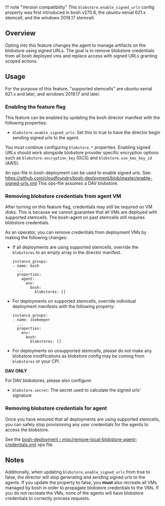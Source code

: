 !!! note "Version compatibility"
    This `blobstore.enable_signed_urls` config property was first introduced in bosh v270.8, the ubuntu-xenial 621.x stemcell, and the windows 2019.17 stemcell.

## Overview

Opting into this feature changes the agent to manage artifacts on the blobstore
using signed URLs. The goal is to remove blobstore credentials from all bosh
deployed vms and replace access with signed URLs granting scoped actions.

## Usage

For the purpose of this feature, "supported stemcells" are ubuntu-xenial 621.x and
later, and windows 2019.17 and later.

### Enabling the feature flag

This feature can be enabled by updating the bosh director manifest with the
following properties:

* `blobstore.enable_signed_urls`: Set this to true to have the director begin
  sending signed urls to the agent.

You must continue configuring `blobstore.*` properties. Enabling signed URLs
should work alongside blobstore provider specific encryption options such as
`blobstore.encryption_key` (GCS) and `blobstore.sse_kms_key_id` (AWS).

An ops-file in bosh-deployment can be used to enable signed urls. See: https://github.com/cloudfoundry/bosh-deployment/blob/master/enable-signed-urls.yml
This ops-file assumes a DAV blobstore.

### Removing blobstore credentials from agent VM

After turning on this feature flag, credentials may still be required on VM
disks. This is because we cannot guarantee that all VMs are deployed with
supported stemcells. The bosh-agent on past stemcells still requires blobstore
credentials.

As an operator, you can remove credentials from deployment VMs by making the following changes:

* If all deployments are using supported stemcells, override
  the `blobstores` to an empty array in the director manifest.

  ```
  instance_groups:
  - name: bosh
    ...
    properties:
      agent:
        env:
          bosh:
            blobstores: []
  ```

* For deployments on supported stemcells, override individual deployment manifests with the following
  property:

  ```
  instance_groups:
  - name: zookeeper
    ...
    properties:
      env:
        bosh:
          blobstores: []
  ```

* For deployments on unsupported stemcells, please do not make any blobstore
  modifications as blobstore config may be coming from `blobstores` or your CPI.

**DAV ONLY**

For DAV blobstores, please also configure:

* `blobstore.secret`: The secret used to calculate the signed urls' signature

### Removing blobstore credentials for agent

Once you have ensured that all deployments are using supported stemcells, you
can safely stop provisioning any user credentials for the agents to access
the blobstore.

See the [bosh-deployment › misc/remove-local-blobstore-agent-credentials.yml](https://github.com/cloudfoundry/bosh-deployment/blob/master/misc/remove-local-blobstore-agent-credentials.yml)
ops file.

## Notes

Additionally, when updating `blobstore.enable_signed_urls` from true to false,
the director will stop generating and sending signed urls to the agents. If you
update the property to false, you **must** also recreate all VMs managed by bosh
in order to propagate blobstore credentials to the VMs. If you do not recreate 
the VMs, none of the agents will have blobstore credentials to correctly
process requests.

